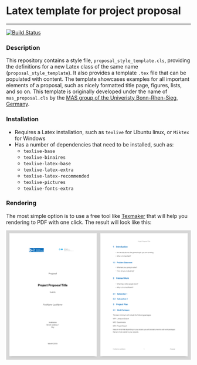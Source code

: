 # Latex template for project proposal 

----------

[![Build Status](https://travis-ci.org/mas-group/project-proposal.svg?branch=master)](https://travis-ci.org/mas-group/project-proposal)

### Description

This repository contains a style file, `proposal_style_template.cls`, providing the definitions for a new Latex class of the same name (`proposal_style_template`). It also provides a template `.tex` file that can be populated with content. The template showcases examples for all important elements of a proposal, such as nicely formatted title page, figures, lists, and so on. This template is originally developed under the name of `mas_proposal.cls` by the [MAS group of the Univeristy Bonn-Rhen-Sieg, Germany](https://mas-group.inf.h-brs.de/).


### Installation

- Requires a Latex installation, such as `texlive` for Ubuntu linux, or `Miktex` for Windows
- Has a number of dependencies that need to be installed, such as:
  - `texlive-base`
  - `texlive-binaires`
  - `texlive-latex-base`
  - `texlive-latex-extra`
  - `texlive-latex-recommended`
  - `texlive-pictures`
  - `texlive-fonts-extra`

### Rendering

The most simple option is to use a free tool like [Texmaker](http://www.xm1math.net/texmaker/) that will help you rendering to PDF with one click. The result will look like this:

<img src="images/example.png" width="800px" style="display: block; margin: auto;" />
